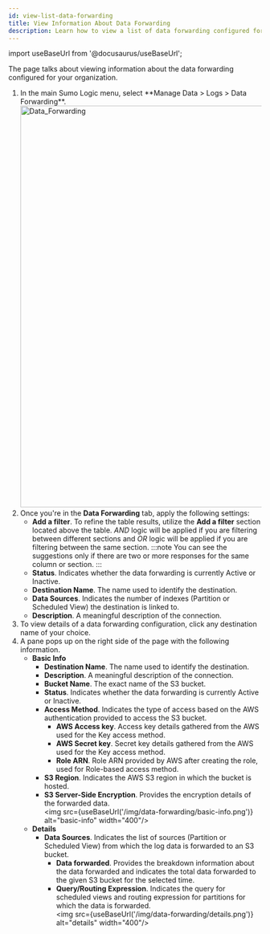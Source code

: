 ```yaml
---
id: view-list-data-forwarding
title: View Information About Data Forwarding
description: Learn how to view a list of data forwarding configured for your organization, and to view the basic info and details of data forwarding.
---
```

import useBaseUrl from '@docusaurus/useBaseUrl';

The page talks about viewing information about the data forwarding configured for your organization.

1. <!--Kanso [**Classic UI**](/docs/get-started/sumo-logic-ui/). Kanso--> In the main Sumo Logic menu, select **Manage Data > Logs > Data Forwarding**. <!--Kanso <br/>[**New UI**](/docs/get-started/sumo-logic-ui-new/). In the top menu select **Configuration**, and then under **Logs** select **Data Forwarding**. You can also click the **Go To...** menu at the top of the screen and select **Data Forwarding**. Kanso--><br/><img src={useBaseUrl('/img/data-forwarding/data_forwarding.png')} alt="Data_Forwarding" style={{border:'1px solid gray'}} width="800"/>
1. Once you're in the **Data Forwarding** tab, apply the following settings:
    * **Add a filter**. To refine the table results, utilize the **Add a filter** section located above the table. *AND* logic will be applied if you are filtering between different sections and *OR* logic will be applied if you are filtering between the same section.
        :::note
        You can see the suggestions only if there are two or more responses for the same column or section.
        :::
    * **Status**. Indicates whether the data forwarding is currently Active or Inactive.
    * **Destination Name**. The name used to identify the destination.
    * **Data Sources**. Indicates the number of indexes (Partition or Scheduled View) the destination is linked to.
    * **Description**. A meaningful description of the connection.
1. To view details of a data forwarding configuration, click any destination name of your choice.
1. A pane pops up on the right side of the page with the following information.
    * **Basic Info**
        * **Destination Name**. The name used to identify the destination.
        * **Description**. A meaningful description of the connection.
        * **Bucket Name**. The exact name of the S3 bucket.
        * **Status**. Indicates whether the data forwarding is currently Active or Inactive.
        * **Access Method**. Indicates the type of access based on the AWS authentication provided to access the S3 bucket.
            * **AWS Access key**. Access key details gathered from the AWS used for the Key access method.
            * **AWS Secret key**. Secret key details gathered from the AWS used for the Key access method.
            * **Role ARN**. Role ARN provided by AWS after creating the role, used for Role-based access method.
        * **S3 Region**. Indicates the AWS S3 region in which the bucket is hosted.
        * **S3 Server-Side Encryption**. Provides the encryption details of the forwarded data. <br/><img src={useBaseUrl('/img/data-forwarding/basic-info.png')} alt="basic-info" width="400"/>
    * **Details**
        * **Data Sources**. Indicates the list of sources (Partition or Scheduled View) from which the log data is forwarded to an S3 bucket.
            * **Data forwarded**. Provides the breakdown information about the data forwarded and indicates the total data forwarded to the given S3 bucket for the selected time.
            * **Query/Routing Expression**. Indicates the query for scheduled views and routing expression for partitions for which the data is forwarded. <br/><img src={useBaseUrl('/img/data-forwarding/details.png')} alt="details" width="400"/>
